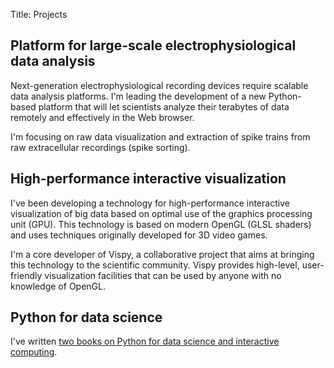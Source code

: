 Title: Projects

## Platform for large-scale electrophysiological data analysis

Next-generation electrophysiological recording devices require scalable data analysis platforms. I'm leading the development of a new Python-based platform that will let scientists analyze their terabytes of data remotely and effectively in the Web browser.

I'm focusing on raw data visualization and extraction of spike trains from raw extracellular recordings (spike sorting).


## High-performance interactive visualization

I've been developing a technology for high-performance interactive visualization of big data based on optimal use of the graphics processing unit (GPU). This technology is based on modern OpenGL (GLSL shaders) and uses techniques originally developed for 3D video games.

I'm a core developer of Vispy, a collaborative project that aims at bringing this technology to the scientific community. Vispy provides high-level, user-friendly visualization facilities that can be used by anyone with no knowledge of OpenGL.


## Python for data science

I've written [two books on Python for data science and interactive computing]({filename}/pages/books.md).

